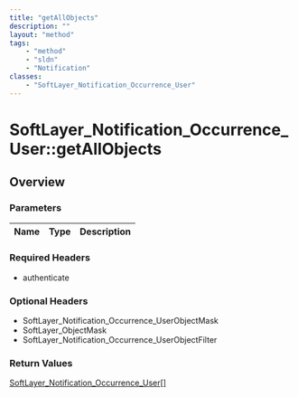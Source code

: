 ```yaml
---
title: "getAllObjects"
description: ""
layout: "method"
tags:
    - "method"
    - "sldn"
    - "Notification"
classes:
    - "SoftLayer_Notification_Occurrence_User"
---
```

# SoftLayer_Notification_Occurrence_User::getAllObjects
## Overview 


### Parameters 
|Name | Type | Description |
| --- | --- | --- |


### Required Headers
* authenticate

### Optional Headers
* SoftLayer_Notification_Occurrence_UserObjectMask
* SoftLayer_ObjectMask
* SoftLayer_Notification_Occurrence_UserObjectFilter

### Return Values
<a href='/reference/datatypes/SoftLayer_Notification_Occurrence_User'>SoftLayer_Notification_Occurrence_User[] </a>

